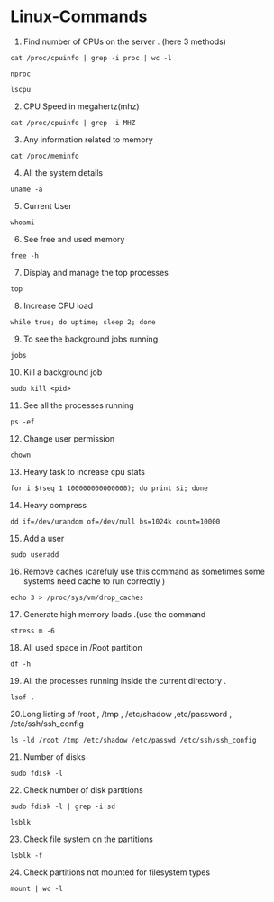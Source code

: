 # Linux-Commands

1. Find number of CPUs on the server . (here 3 methods)
```
cat /proc/cpuinfo | grep -i proc | wc -l
```
```
nproc
```
```
lscpu
```

2. CPU Speed in megahertz(mhz)

```
cat /proc/cpuinfo | grep -i MHZ
```
3. Any information related to memory

```
cat /proc/meminfo
```

4. All the system details

```
uname -a
```

5. Current User

```
whoami
```

6. See free and used memory

```
free -h
```

7. Display and manage the top processes

```
top
```


8. Increase CPU load

```
while true; do uptime; sleep 2; done
```

9. To see the background jobs running

 ```
 jobs
 ```
10. Kill a background job

```
sudo kill <pid>
```
11. See all the processes running

```
ps -ef
```

12. Change user permission

```
chown
```

13. Heavy task to increase cpu stats 
```
for i $(seq 1 100000000000000); do print $i; done 
```
14. Heavy compress 
```
dd if=/dev/urandom of=/dev/null bs=1024k count=10000 
```
15. Add a user

```
sudo useradd 
```

16. Remove caches (carefuly use this command as sometimes some systems need cache to run correctly )
```
echo 3 > /proc/sys/vm/drop_caches
```
17. Generate high memory loads .(use the command 

```
stress m -6
```
18. All used space in /Root partition
```
df -h
```
19. All the processes running inside the current directory .

```
lsof .
```

20.Long listing of /root , /tmp , /etc/shadow ,etc/password , /etc/ssh/ssh_config
```
ls -ld /root /tmp /etc/shadow /etc/passwd /etc/ssh/ssh_config
```
    
21. Number of disks

```
sudo fdisk -l
```
22. Check number of disk partitions
```
sudo fdisk -l | grep -i sd
```

```
lsblk
```
23. Check file system on the partitions

```
lsblk -f
```

24. Check partitions not mounted for filesystem types

```
mount | wc -l
```











